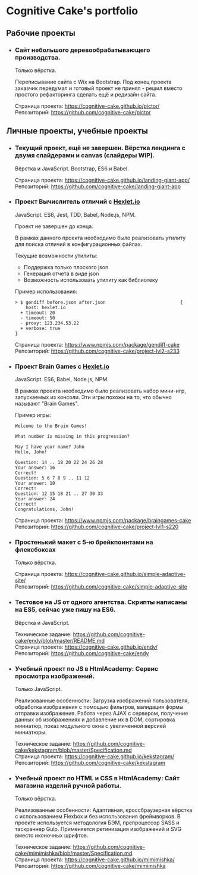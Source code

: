 # Cognitive Cake's portfolio

## Рабочие проекты

* ### Cайт небольшого деревообрабатывающего производства.

    Только вёрстка.

    Переписывание сайта с Wix на Bootstrap. Под конец проекта заказчик передумал и готовый проект не принял - решил вместо простого рефакторинга сделать ещё и редизайн сайта.

    Страница проекта: https://cognitive-cake.github.io/pictor/  
    Репозиторий: https://github.com/cognitive-cake/pictor

## Личные проекты, учебные проекты

* ### Текущий проект, ещё не завершен. Вёрстка лендинга с двумя слайдерами и canvas (слайдеры WiP).

    Вёрстка и JavaScript. Bootstrap, ES6 и Babel.

    Страница проекта: https://cognitive-cake.github.io/landing-giant-app/  
    Репозиторий: https://github.com/cognitive-cake/landing-giant-app

* ### Проект Вычислитель отличий c [Hexlet.io](https://hexlet.io)

    JavaScript. ES6, Jest, TDD, Babel, Node.js, NPM.

    Проект не завершен до конца.

    В рамках данного проекта необходимо было реализовать утилиту для поиска отличий в конфигурационных файлах.

    Текущие возможности утилиты:

    * Поддержка только плоского json
    * Генерация отчета в виде json
    * Возможность использовать утилиту как библиотеку

    Пример использования:

    ```
    > $ gendiff before.json after.json                            {
        host: hexlet.io
      + timeout: 20
      - timeout: 50
      - proxy: 123.234.53.22
      + verbose: true
    }
    ```

    Страница проекта: https://www.npmjs.com/package/gendiff-cake  
    Репозиторий: https://github.com/cognitive-cake/project-lvl2-s233    

* ### Проект Brain Games c [Hexlet.io](https://hexlet.io)

    JavaScript. ES6, Babel, Node.js, NPM.

    В рамках проекта необходимо было реализовать набор мини-игр, запускаемых из консоли. Эти игры похожи на то, что обычно называют "Brain Games".  

    Пример игры:

    ```
    Welcome to the Brain Games!

    What number is missing in this progression?

    May I have your name? John
    Hello, John!

    Question: 14 .. 18 20 22 24 26 28
    Your answer: 16
    Correct!
    Question: 5 6 7 8 9 .. 11 12
    Your answer: 10
    Correct!
    Question: 12 15 18 21 .. 27 30 33
    Your answer: 24
    Correct!
    Congratulations, John!
    ```

    Страница проекта: https://www.npmjs.com/package/braingames-cake  
    Репозиторий: https://github.com/cognitive-cake/project-lvl1-s220


* ### Простенький макет с 5-ю брейкпоинтами на флексбоксах

    Только вёрстка.

    Страница проекта: https://cognitive-cake.github.io/simple-adaptive-site/  
    Репозиторий: https://github.com/cognitive-cake/simple-adaptive-site


* ### Тестовое на JS от одного агентства. Скрипты написаны на ES5, сейчас уже пишу на ES6.

    Вёрстка и JavaScript.

    Техническое задание: https://github.com/cognitive-cake/endy/blob/master/README.md  
    Страница проекта: https://cognitive-cake.github.io/endy/  
    Репозиторий: https://github.com/cognitive-cake/endy


* ### Учебный проект по JS в HtmlAcademy: Сервис просмотра изображений.

    Только JavaScript.

    Реализованные особенности: Загрузка изображений пользователя, обработка изображения с помощью фильтров, валидация формы отправки изображения. Работа через AJAX с сервером, получение данных об изображениях и добавление их в DOM, сортировка миниатюр, показ модульного окна с увеличенной версией миниатюры.

    Техническое задание: https://github.com/cognitive-cake/kekstagram/blob/master/Specification.md  
    Страница проекта: https://cognitive-cake.github.io/kekstagram/  
    Репозиторий: https://github.com/cognitive-cake/kekstagram


* ### Учебный проект по HTML и CSS в HtmlAcademy: Сайт магазина изделий ручной работы.

    Только вёрстка.

    Реализованные особенности: Адаптивная, кроссбраузерная вёрстка c использованием Flexbox и без использования фреймворков. В проекте используется методология БЭМ, препроцессор SASS и таскраннер Gulp. Применяется ретинизация изображений и SVG вместо иконочных шрифтов.

    Техническое задание: https://github.com/cognitive-cake/mimimishka/blob/master/Specification.md  
    Страница проекта: https://cognitive-cake.github.io/mimimishka/  
    Репозиторий: https://github.com/cognitive-cake/mimimishka
